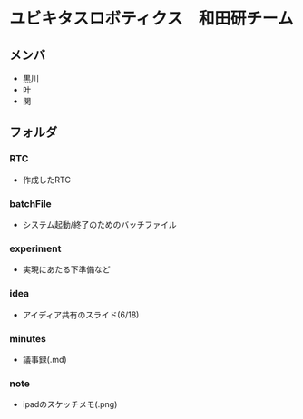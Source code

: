 # ユビキタスロボティクス　和田研チーム

## メンバ
- 黒川
- 叶
- 関

## フォルダ
### RTC
- 作成したRTC
### batchFile
- システム起動/終了のためのバッチファイル
### experiment
- 実現にあたる下準備など
### idea
- アイディア共有のスライド(6/18)
### minutes
- 議事録(.md)
### note
- ipadのスケッチメモ(.png)
